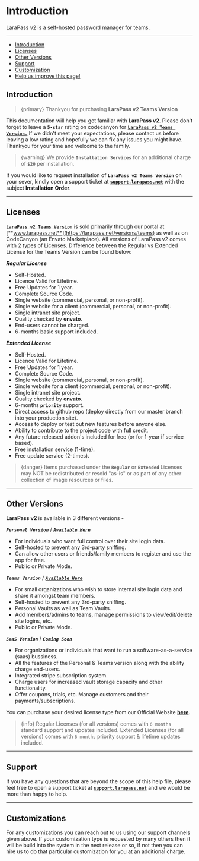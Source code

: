 # Introduction

LaraPass v2 is a self-hosted password manager for teams.

---

- [Introduction](#introduction)
- [Licenses](#licenses)
- [Other Versions](#other-versions)
- [Support](#support)
- [Customization](#customization)
- [<a href="https://github.com/larapass/docs/edit/master/resources/docs/teams/introduction.md" target="_blank"><i class="fa fa-edit"></i> Help us improve this page!</a>](#)

<a name="introduction"></a>
## Introduction

> {primary} Thankyou for purchasing **LaraPass v2 Teams Version**

This documentation will help you get familiar with **LaraPass v2**. Please don't forget to leave a **`5-star`** rating on codecanyon for <a href="https://purchase.larapass.net/teams" target="_blank">**`LaraPass v2 Teams Version.`**</a> If we didn't meet your expectations, please contact us before leaving a low rating and hopefully we can fix any issues you might have. Thankyou for your time and welcome to the family.

> {warning} We provide **`Installation Services`** for an additional charge of **`$20`** per installation. 

If you would like to request installation of **`LaraPass v2 Teams Version`** on your sever, kindly open a support ticket at <a href="https://support.larapass.net" target="_blank">**`support.larapass.net`**</a> with the subject **Installation Order**.

---

<a name="licenses"></a>
## Licenses

<a href="https://purchase.larapass.net/teams" target="_blank">**`LaraPass v2 Teams Version`**</a> is sold primarily through our portal at [**www.larapass.net**](https://larapass.net/versions/teams) as well as on CodeCanyon (an Envato Marketplace). All versions of LaraPass v2 comes with 2 types of Licenses. Difference between the Regular vs Extended License for the Teams Version can be found below:

***Regular License***
+ Self-Hosted.
+ Licence Valid for Lifetime.
+ Free Updates for 1 year.
+ Complete Source Code.
+ Single website (commercial, personal, or non-profit).
+ Single website for a client (commercial, personal, or non-profit).
+ Single intranet site project.
+ Quality checked by **envato**.
+ End-users cannot be charged.
+ 6-months basic support included.

***Extended License***
+ Self-Hosted.
+ Licence Valid for Lifetime.
+ Free Updates for 1 year.
+ Complete Source Code.
+ Single website (commercial, personal, or non-profit).
+ Single website for a client (commercial, personal, or non-profit).
+ Single intranet site project.
+ Quality checked by **envato**.
+ 6-months **`priority`** support.
+ Direct access to github repo (deploy directly from our master branch into your production site).
+ Access to deploy or test out new features before anyone else.
+ Ability to contribute to the project code with full credit.
+ Any future released addon's included for free (or for 1-year if service based).
+ Free installation service (1-time).
+ Free update service (2-times).

> {danger} Items purchased under the **`Regular`** or **`Extended`** Licenses may NOT be redistributed or resold "as-is" or as part of any other collection of image resources or files.

---

<a name="other-versions"></a>
## Other Versions

**LaraPass v2** is available in 3 different versions -  

***`Personal Version`*** / [***`Available Here`***](https://larapass.net/versions/personal)
+ For individuals who want full control over their site login data.
+ Self-hosted to prevent any 3rd-party sniffing.
+ Can allow other users or friends/family members to register and use the app for free.
+ Public or Private Mode.

***`Teams Version`*** / [***`Available Here`***](https://larapass.net/versions/teams)
+ For small organizations who wish to store internal site login data and share it amongst team members.
+ Self-hosted to prevent any 3rd-party sniffing.
+ Personal Vaults as well as Team Vaults. 
+ Add members/admins to teams, manage permissions to view/edit/delete site logins, etc.
+ Public or Private Mode.

***`SaaS Version`*** / ***`Coming Soon`***
+ For organizations or individuals that want to run a software-as-a-service (saas) bussiness.
+ All the features of the Personal & Teams version along with the ability charge end-users.
+ Integrated stripe subscription system.
+ Charge users for increased vault storage capacity and other functionality.
+ Offer coupons, trials, etc. Manage customers and their payments/subscriptions.

You can purchase your desired license type from our Official Website [**here**](https://larapass.net).

> {info} Regular Licenses (for all versions) comes with ``6 months`` standard support and updates included. Extended Licenses  (for all versions) comes with ``6 months`` priority support & lifetime updates included. 

---

<a name="support"></a>
## Support

 If you have any questions that are beyond the scope of this help file, please feel free to open a support ticket at <a href="https://support.larapass.net" target="_blank">**`support.larapass.net`**</a> and we would be more than happy to help.

 ---

<a name="customization"></a>
## Customizations

 For any customizations you can reach out to us using our support channels given above. If your customization type is requested by many others then it will be build into the system in the next release or so, if not then you can hire us to do that particular customization for you at an additional charge.